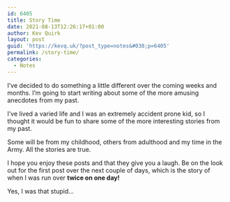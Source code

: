 ```yaml
---
id: 6405
title: Story Time
date: 2021-08-13T12:26:17+01:00
author: Kev Quirk
layout: post
guid: 'https://kevq.uk/?post_type=notes&#038;p=6405'
permalink: /story-time/
categories:
  - Notes
---
```

I&#8217;ve decided to do something a little different over the coming weeks and months. I&#8217;m going to start writing about some of the more amusing anecdotes from my past.

I&#8217;ve lived a varied life and I was an extremely accident prone kid, so I thought it would be fun to share some of the more interesting stories from my past.

Some will be from my childhood, others from adulthood and my time in the Army. All the stories are true.

I hope you enjoy these posts and that they give you a laugh. Be on the look out for the first post over the next couple of days, which is the story of when I was run over **twice on one day!**

Yes, I was that stupid&#8230;